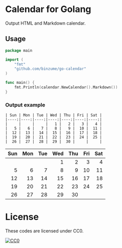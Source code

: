 # Calendar for Golang

Output HTML and Markdown calendar.

## Usage

```go
package main

import (
	"fmt"
	"github.com/binzume/go-calendar"
)

func main() {
	fmt.Println(calendar.NewCalendar().Markdown())
}
```

### Output example

```
| Sun | Mon | Tue | Wed | Thu | Fri | Sat |
|----:|----:|----:|----:|----:|----:|----:|
|     |     |     |   1 |   2 |   3 |   4 |
|   5 |   6 |   7 |   8 |   9 |  10 |  11 |
|  12 |  13 |  14 |  15 |  16 |  17 |  18 |
|  19 |  20 |  21 |  22 |  23 |  24 |  25 |
|  26 |  27 |  28 |  29 |  30 |     |     |
```

| Sun | Mon | Tue | Wed | Thu | Fri | Sat |
|----:|----:|----:|----:|----:|----:|----:|
|     |     |     |   1 |   2 |   3 |   4 |
|   5 |   6 |   7 |   8 |   9 |  10 |  11 |
|  12 |  13 |  14 |  15 |  16 |  17 |  18 |
|  19 |  20 |  21 |  22 |  23 |  24 |  25 |
|  26 |  27 |  28 |  29 |  30 |     |     |

# License

These codes are licensed under CC0.

[![CC0](http://i.creativecommons.org/p/zero/1.0/88x31.png "CC0")](http://creativecommons.org/publicdomain/zero/1.0/deed.ja)
